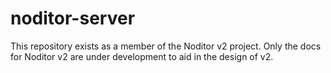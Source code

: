# noditor-server

This repository exists as a member of the Noditor v2 project. Only the docs for Noditor v2 are under development to aid in the design of v2.
